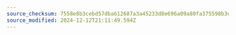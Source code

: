 ```yaml
---
source_checksum: 7558e8b3cebd57dba612687a3a45233d8e696a09a80fa375598b3eb148487c49
source_modified: 2024-12-12T21:11:49.594Z
---
```


